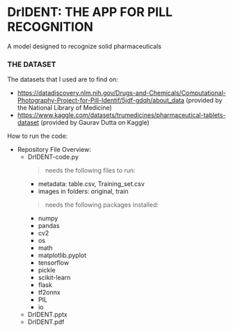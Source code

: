 # DrIDENT: THE APP FOR PILL RECOGNITION
A model designed to recognize solid pharmaceuticals 

### THE DATASET

The datasets that I used are to find on:
- https://datadiscovery.nlm.nih.gov/Drugs-and-Chemicals/Computational-Photography-Project-for-Pill-Identif/5jdf-gdqh/about_data (provided by the National Library of Medicine)
- https://www.kaggle.com/datasets/trumedicines/pharmaceutical-tablets-dataset (provided by Gaurav Dutta on Kaggle)

How to run the code:
- Repository File Overview:
  - DrIDENT-code.py
    > needs the following files to run:
      - metadata: table.csv, Training_set.csv
      - images in folders: original, train
    > needs the following packages installed:
      - numpy
      - pandas
      - cv2
      - os
      - math
      - matplotlib.pyplot
      - tensorflow
      - pickle
      - scikit-learn
      - flask
      - tf2onnx
      - PIL
      - io
  - DrIDENT.pptx
  - DrIDENT.pdf
